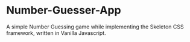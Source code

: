 # Number-Guesser-App

A simple Number Guessing game while implementing the Skeleton CSS framework, written in Vanilla Javascript.
